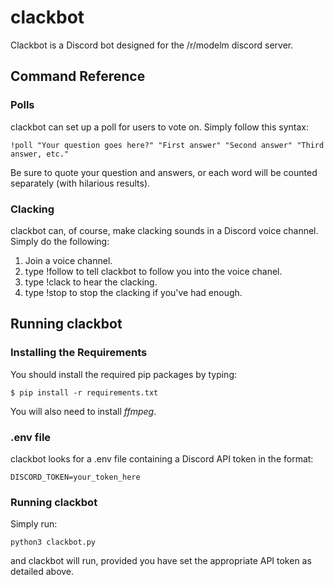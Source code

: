# clackbot

Clackbot is a Discord bot designed for the /r/modelm discord server.

## Command Reference

### Polls
clackbot can set up a poll for users to vote on. Simply follow this syntax:

    !poll "Your question goes here?" "First answer" "Second answer" "Third answer, etc."

Be sure to quote your question and answers, or each word will be counted separately (with hilarious results).

### Clacking
clackbot can, of course, make clacking sounds in a Discord voice channel. Simply do the following:
1. Join a voice channel.
2. type !follow to tell clackbot to follow you into the voice chanel.
3. type !clack to hear the clacking.
4. type !stop to stop the clacking if you've had enough.

## Running clackbot
### Installing the Requirements

You should install the required pip packages by typing:

    $ pip install -r requirements.txt

You will also need to install _ffmpeg_.

### .env file
clackbot looks for a .env file containing a Discord API token in the format:

    DISCORD_TOKEN=your_token_here

### Running clackbot

Simply run:

    python3 clackbot.py

and clackbot will run, provided you have set the appropriate API token as detailed above.